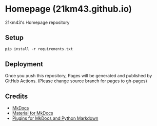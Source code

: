 # Homepage (21km43.github.io)

21km43's Homepage repository

## Setup
```python
pip install -r requirements.txt
```

## Deployment
Once you push this repository, Pages will be generated and published by GitHub Actions. (Please change source branch for pages to gh-pages)

## Credits
* [MkDocs](https://www.mkdocs.org)
* [Material for MkDocs](https://squidfunk.github.io/mkdocs-material)
* [Plugins for MkDocs and Python Markdown](https://github.com/Neoteroi/mkdocs-plugins)
